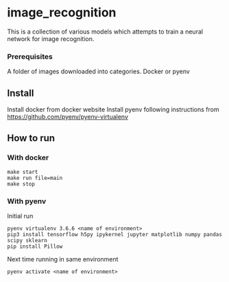 # image_recognition
This is a collection of various models which attempts to train a neural network for image recognition.

### Prerequisites
A folder of images downloaded into categories.
Docker or pyenv

## Install
Install docker from docker website
Install pyenv following instructions from https://github.com/pyenv/pyenv-virtualenv

## How to run

### With docker
```
make start
make run file=main
make stop
```

### With pyenv
Initial run
```
pyenv virtualenv 3.6.6 <name of environment>
pip3 install tensorflow h5py ipykernel jupyter matplotlib numpy pandas scipy sklearn
pip install Pillow
```
Next time running in same environment 
```
pyenv activate <name of environment>
```
